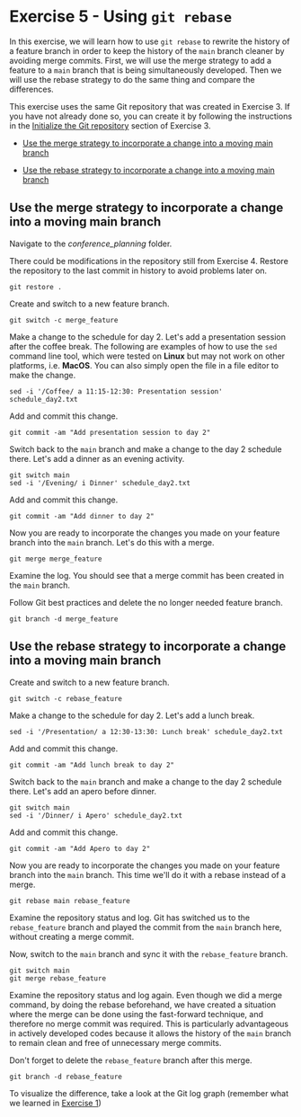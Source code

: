 # Exercise 5 - Using `git rebase`

In this exercise, we will learn how to use `git rebase` to rewrite the history of a feature branch in order to keep the history of the `main` branch cleaner by avoiding merge commits. First, we will use the merge strategy to add a feature to a `main` branch that is being simultaneously developed. Then we will use the rebase strategy to do the same thing and compare the differences.

This exercise uses the same Git repository that was created in Exercise 3. If you have not already done so, you can create it by following the instructions in the [Initialize the Git repository](./Exercise_3_gitignore.md#initialize) section of Exercise 3.

* [Use the merge strategy to incorporate a change into a moving main branch](#merge)

* [Use the rebase strategy to incorporate a change into a moving main branch](#rebase)

## Use the merge strategy to incorporate a change into a moving main branch <a name="merge"></a>

Navigate to the *conference_planning* folder.

There could be modifications in the repository still from Exercise 4.
Restore the repository to the last commit in history to avoid problems later on. 
```plaintext
git restore .
```

Create and switch to a new feature branch.

```plaintext
git switch -c merge_feature
```

Make a change to the schedule for day 2. Let's add a presentation session after the coffee break. The following are examples of how to use the `sed` command line tool, which were tested on **Linux** but may not work on other platforms, i.e. **MacOS**. You can also simply open the file in a file editor to make the change.

```plaintext
sed -i '/Coffee/ a 11:15-12:30: Presentation session' schedule_day2.txt
```

Add and commit this change.

```plaintext
git commit -am "Add presentation session to day 2"
```

Switch back to the `main` branch and make a change to the day 2 schedule there. Let's add a dinner as an evening activity.

```plaintext
git switch main
sed -i '/Evening/ i Dinner' schedule_day2.txt
```

Add and commit this change.

```plaintext
git commit -am "Add dinner to day 2"
```
Now you are ready to incorporate the changes you made on your feature branch into the `main` branch. Let's do this with a merge.

```plaintext
git merge merge_feature
```

Examine the log. You should see that a merge commit has been created in the `main` branch.

Follow Git best practices and delete the no longer needed feature branch.

```plaintext
git branch -d merge_feature
```

## Use the rebase strategy to incorporate a change into a moving main branch <a name="rebase"></a>

Create and switch to a new feature branch.

```plaintext
git switch -c rebase_feature
```

Make a change to the schedule for day 2. Let's add a lunch break.

```plaintext
sed -i '/Presentation/ a 12:30-13:30: Lunch break' schedule_day2.txt
```

Add and commit this change.

```plaintext
git commit -am "Add lunch break to day 2"
```

Switch back to the `main` branch and make a change to the day 2 schedule there. Let's add an apero before dinner.

```plaintext
git switch main
sed -i '/Dinner/ i Apero' schedule_day2.txt
```

Add and commit this change.

```plaintext
git commit -am "Add Apero to day 2"
```

Now you are ready to incorporate the changes you made on your feature branch into the `main` branch. This time we'll do it with a rebase instead of a merge.

```plaintext
git rebase main rebase_feature
```

Examine the repository status and log. Git has switched us to the `rebase_feature` branch and played the commit from the `main` branch here, without creating a merge commit.

Now, switch to the `main` branch and sync it with the `rebase_feature` branch.

```plaintext
git switch main
git merge rebase_feature
```

Examine the repository status and log again. Even though we did a merge command, by doing the rebase beforehand, we have created a situation where the merge can be done using the fast-forward technique, and therefore no merge commit was required. This is particularly advantageous in actively developed codes because it allows the history of the `main` branch to remain clean and free of unnecessary merge commits.

Don't forget to delete the `rebase_feature` branch after this merge.

```plaintext
git branch -d rebase_feature
```

To visualize the difference, take a look at the Git log graph (remember what we learned in [Exercise 1](./Exercise_1_git-log-diff-show.md#use-git-log-to-have-a-look-at-the-repository))